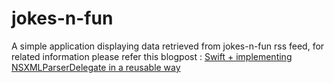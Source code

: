 # jokes-n-fun
A simple application displaying data retrieved from jokes-n-fun rss feed, for related information please refer this blogpost : [Swift + implementing NSXMLParserDelegate in a reusable way](http://daemonconstruction.blogspot.in/2015/05/a-simple-reusable-xmlparser-in-swift.html)
